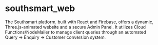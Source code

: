 # southsmart_web
The Southsmart platform, built with React and Firebase, offers a dynamic, Three.js-animated website and a secure Admin Panel. It utilizes Cloud Functions/NodeMailer to manage client queries through an automated Query → Enquiry → Customer conversion system.
